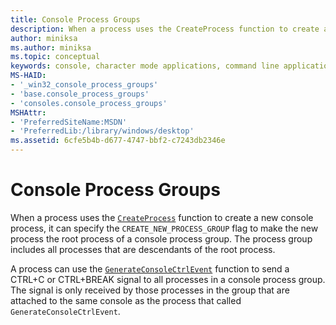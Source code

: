 ```yaml
---
title: Console Process Groups
description: When a process uses the CreateProcess function to create a new console process, it can specify the CREATE_NEW_PROCESS_GROUP flag to make the new process the root process of a console process group.
author: miniksa
ms.author: miniksa
ms.topic: conceptual
keywords: console, character mode applications, command line applications, terminal applications, console api
MS-HAID:
- '_win32_console_process_groups'
- 'base.console_process_groups'
- 'consoles.console_process_groups'
MSHAttr:
- 'PreferredSiteName:MSDN'
- 'PreferredLib:/library/windows/desktop'
ms.assetid: 6cfe5b4b-d677-4747-bbf2-c7243db2346e
---
```


# Console Process Groups

When a process uses the [`CreateProcess`](https://msdn.microsoft.com/library/windows/desktop/ms682425) function to create a new console process, it can specify the `CREATE_NEW_PROCESS_GROUP` flag to make the new process the root process of a console process group. The process group includes all processes that are descendants of the root process.

A process can use the [`GenerateConsoleCtrlEvent`](generateconsolectrlevent.md) function to send a CTRL+C or CTRL+BREAK signal to all processes in a console process group. The signal is only received by those processes in the group that are attached to the same console as the process that called `GenerateConsoleCtrlEvent`.
